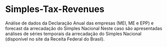 # Simples-Tax-Revenues

Análise de dados da Declaração Anual das empresas (MEI, ME e EPP) e forecast da arrecadação do Simples Nacional
Neste caso são apresentadas análises de séries temporais da arrecadação do Simples Nacional (disponível no site da Receita Federal do Brasil).

